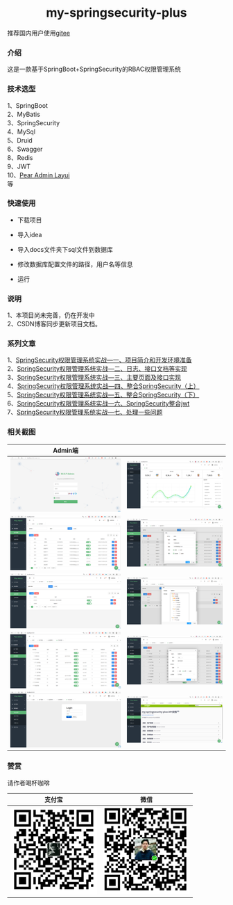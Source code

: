 <div align="center">

  <h1 align="center">
    my-springsecurity-plus
  </h1>
</div>

推荐国内用户使用[gitee](https://gitee.com/witmy/my-springsecurity-plus)
### 介绍
这是一款基于SpringBoot+SpringSecurity的RBAC权限管理系统

### 技术选型
1、SpringBoot  
2、MyBatis    
3、SpringSecurity  
4、MySql  
5、Druid   
6、Swagger    
8、Redis  
9、JWT  
10、[Pear Admin Layui](https://gitee.com/Jmysy/Pear-Admin-Layui)  
等
### 快速使用

- 下载项目
 
- 导入idea
 
- 导入docs文件夹下sql文件到数据库
 
- 修改数据库配置文件的路径，用户名等信息
 
- 运行

### 说明
1、本项目尚未完善，仍在开发中  
2、CSDN博客同步更新项目文档。

### 系列文章
1、[SpringSecurity权限管理系统实战—一、项目简介和开发环境准备](https://blog.csdn.net/HYDCS/article/details/107249376)  
2、[SpringSecurity权限管理系统实战—二、日志、接口文档等实现](https://blog.csdn.net/HYDCS/article/details/107284901)  
3、[SpringSecurity权限管理系统实战—三、主要页面及接口实现](https://blog.csdn.net/HYDCS/article/details/107342644)    
4、[SpringSecurity权限管理系统实战—四、整合SpringSecurity（上）](https://blog.csdn.net/HYDCS/article/details/107367064)  
5、[SpringSecurity权限管理系统实战—五、整合SpringSecurity（下）](https://blog.csdn.net/HYDCS/article/details/107510905)  
6、[SpringSecurity权限管理系统实战—六、SpringSecurity整合jwt](https://blog.csdn.net/HYDCS/article/details/107732916)  
7、[SpringSecurity权限管理系统实战—七、处理一些问题](https://blog.csdn.net/HYDCS/article/details/107765898)
### 相关截图
|                        Admin端                         |                                                       |
| :----------------------------------------------------: | :---------------------------------------------------: |
|      ![image text](./docs/images/login.png)     |    ![image text](./docs/images/index.png)       |
|     ![image text](./docs/images/user.png)         |    ![image text](./docs/images/useredit.png)       |
|      ![image text](./docs/images/role.png)        |    ![image text](./docs/images/roleedit.png)        |
|     ![image text](./docs/images/menu.png)         |    ![image text](./docs/images/menuedit.png)        |
|      ![image text](./docs/images/durid.png)         |    ![image text](docs/images/swagger.png)       |
### 赞赏
请作者喝杯咖啡

| 支付宝 | 微信 |
| ------ | ---- |
|    <img src="docs/images/支付宝.jpg" width="200px" />    |  <img src="./docs/images/wechat.png" width="200px" />    |


 

